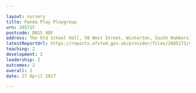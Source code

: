 ```yaml
---

layout: nursery
title: Panda Play Playgroup
urn: 205715
postcode: DN15 9QF
address: The Old School Hall, 50 West Street, Winterton, South Humberside, DN15 9QF
latestReportUrl: https://reports.ofsted.gov.uk/provider/files/2685273/urn/205715.pdf
teaching: 2
development: 2
leadership: 2
outcomes: 2
overall: 2
date: 27 April 2017

---
```

